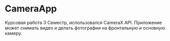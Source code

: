 # CameraApp
Курсовая работа 3 Семестр, использовался CameraX API.
Приложение может снимать видео и делать фотографии на фронтальную и основную камеру.
